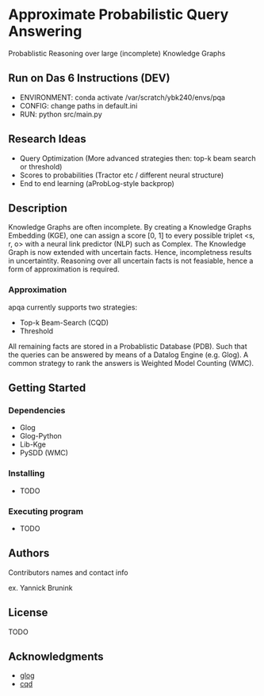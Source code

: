 # Approximate Probabilistic Query Answering
Probablistic Reasoning over large (incomplete) Knowledge Graphs



## Run on Das 6 Instructions (DEV)
* ENVIRONMENT: conda activate /var/scratch/ybk240/envs/pqa
* CONFIG: change paths in default.ini
* RUN: python src/main.py


## Research Ideas

* Query Optimization (More advanced strategies then: top-k beam search or threshold)
* Scores to probabilities (Tractor etc / different neural structure)
* End to end learning (aProbLog-style backprop)


## Description

Knowledge Graphs are often incomplete. By creating a Knowledge Graphs Embedding (KGE), one can assign a score [0, 1] to every possible triplet <s, r, o> with a neural link predictor (NLP) such as Complex.
The Knowledge Graph is now extended with uncertain facts. Hence, incompletness results in uncertaintity. 
Reasoning over all uncertain facts is not feasiable, hence a form of approximation is required. 


### Approximation
apqa currently supports two strategies:
* Top-k Beam-Search (CQD)
* Threshold

All remaining facts are stored in a Probablistic Database (PDB). Such that the queries can be answered by means of a Datalog Engine (e.g. Glog). A common strategy to rank the answers is Weighted Model Counting (WMC).

## Getting Started

### Dependencies

* Glog
* Glog-Python
* Lib-Kge
* PySDD (WMC)

### Installing

* TODO

### Executing program

* TODO


## Authors

Contributors names and contact info

ex. Yannick Brunink


## License

TODO

## Acknowledgments


* [glog](https://github.com/karmaresearch/glog)
* [cqd](https://github.com/uclnlp/cqd)
